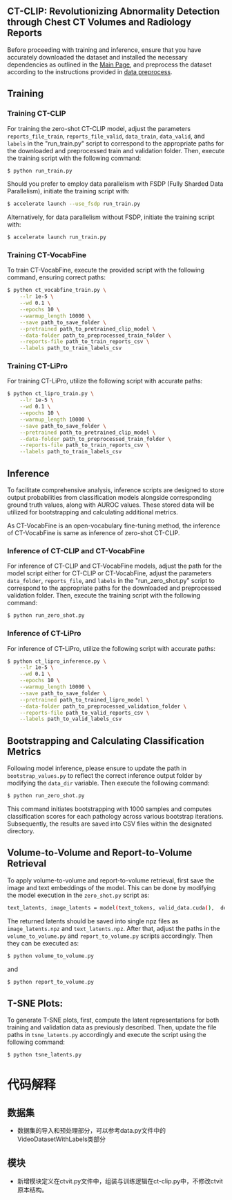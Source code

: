 
## CT-CLIP: Revolutionizing Abnormality Detection through Chest CT Volumes and Radiology Reports

Before proceeding with training and inference, ensure that you have accurately downloaded the dataset and installed the necessary dependencies as outlined in the [Main Page](..), and preprocess the dataset according to the instructions provided in [data preprocess](../data_preprocess).

## Training

### Training CT-CLIP

For training the zero-shot CT-CLIP model, adjust the parameters `reports_file_train`, `reports_file_valid`, `data_train`, `data_valid`, and `labels` in the "run_train.py" script to correspond to the appropriate paths for the downloaded and preprocessed train and validation folder. Then, execute the training script with the following command:

```bash
$ python run_train.py
```

Should you prefer to employ data parallelism with FSDP (Fully Sharded Data Parallelism), initiate the training script with:

```bash
$ accelerate launch --use_fsdp run_train.py
```

Alternatively, for data parallelism without FSDP, initiate the training script with:

```bash
$ accelerate launch run_train.py
```

### Training CT-VocabFine

To train CT-VocabFine, execute the provided script with the following command, ensuring correct paths:

```bash
$ python ct_vocabfine_train.py \
    --lr 1e-5 \
    --wd 0.1 \
    --epochs 10 \
    --warmup_length 10000 \
    --save path_to_save_folder \
    --pretrained path_to_pretrained_clip_model \
    --data-folder path_to_preprocessed_train_folder \
    --reports-file path_to_train_reports_csv \
    --labels path_to_train_labels_csv
```

### Training CT-LiPro

For training CT-LiPro, utilize the following script with accurate paths:

```bash
$ python ct_lipro_train.py \
    --lr 1e-5 \
    --wd 0.1 \
    --epochs 10 \
    --warmup_length 10000 \
    --save path_to_save_folder \
    --pretrained path_to_pretrained_clip_model \
    --data-folder path_to_preprocessed_train_folder \
    --reports-file path_to_train_reports_csv \
    --labels path_to_train_labels_csv
```

## Inference

To facilitate comprehensive analysis, inference scripts are designed to store output probabilities from classification models alongside corresponding ground truth values, along with AUROC values. These stored data will be utilized for bootstrapping and calculating additional metrics.

As CT-VocabFine is an open-vocabulary fine-tuning method, the inference of CT-VocabFine is same as inference of zero-shot CT-CLIP.

### Inference of CT-CLIP and CT-VocabFine

For inference of CT-CLIP and CT-VocabFine models, adjust the path for the model script either for CT-CLIP or CT-VocabFine, adjust the parameters `data_folder`, `reports_file`, and `labels` in the "run_zero_shot.py" script to correspond to the appropriate paths for the downloaded and preprocessed validation folder. Then, execute the training script with the following command:

```bash
$ python run_zero_shot.py
```
### Inference of CT-LiPro

For inference of CT-LiPro, utilize the following script with accurate paths:

```bash
$ python ct_lipro_inference.py \
    --lr 1e-5 \
    --wd 0.1 \
    --epochs 10 \
    --warmup_length 10000 \
    --save path_to_save_folder \
    --pretrained path_to_trained_lipro_model \
    --data-folder path_to_preprocessed_validation_folder \
    --reports-file path_to_valid_reports_csv \
    --labels path_to_valid_labels_csv
```

## Bootstrapping and Calculating Classification Metrics

Following model inference, please ensure to update the path in `bootstrap_values.py` to reflect the correct inference output folder by modifying the `data_dir` variable. Then execute the following command:

```bash
$ python run_zero_shot.py
```

This command initiates bootstrapping with 1000 samples and computes classification scores for each pathology across various bootstrap iterations. Subsequently, the results are saved into CSV files within the designated directory.


## Volume-to-Volume and Report-to-Volume Retrieval

To apply volume-to-volume and report-to-volume retrieval, first save the image and text embeddings of the model. This can be done by modifying the model execution in the `zero_shot.py` script as:

```bash
text_latents, image_latents = model(text_tokens, valid_data.cuda(),  device=device, return_latents=True)
```

The returned latents should be saved into single npz files as `image_latents.npz` and `text_latents.npz`. After that, adjust the paths in the `volume_to_volume.py` and `report_to_volume.py` scripts accordingly. Then they can be executed as:

```bash
$ python volume_to_volume.py
```

and

```bash
$ python report_to_volume.py
```

## T-SNE Plots:

To generate T-SNE plots, first, compute the latent representations for both training and validation data as previously described. Then, update the file paths in `tsne_latents.py` accordingly and execute the script using the following command:

```bash
$ python tsne_latents.py
```




# 代码解释
## 数据集
- 数据集的导入和预处理部分，可以参考data.py文件中的VideoDatasetWithLabels类部分
## 模块
- 新增模块定义在ctvit.py文件中，组装与训练逻辑在ct-clip.py中，不修改ctvit原本结构。
